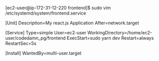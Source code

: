 
<!-- sudo systemctl daemon-reload && sudo systemctl enable  backend.service && sudo systemctl start backend.service -->
<!-- sudo systemctl daemon-reload && sudo systemctl enable  frontend.service && sudo systemctl start frontend.service -->

[ec2-user@ip-172-31-12-220 frontend]$ sudo vim /etc/systemd/system/frontend.service

[Unit]
Description=My react.js Application
After=network.target

[Service]
Type=simple
User=ec2-user
WorkingDirectory=/home/ec2-user/codedamn_pg/frontend
ExecStart=sudo yarn dev
Restart=always
RestartSec=5s

[Install]
WantedBy=multi-user.target

<!-- ssh -i "ascyKeyPair.pem" ec2-user@ec2-35-154-133-62.ap-south-1.compute.amazonaws.com -->

